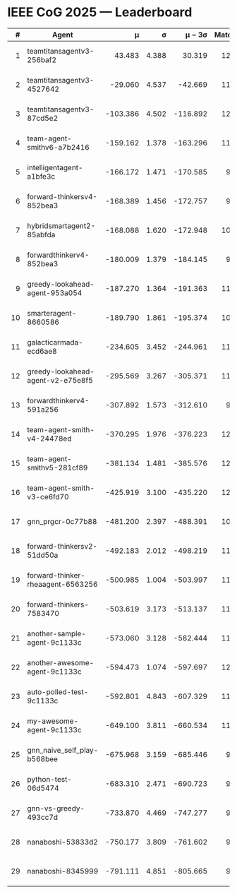 # IEEE CoG 2025 — Leaderboard

| # | Agent | μ | σ | μ − 3σ | Matches | Updated |
|---:|---|---:|---:|---:|---:|---|
| 1 | teamtitansagentv3-256baf2 | 43.483 | 4.388 | 30.319 | 12040 | 2025-08-21 12:37 |
| 2 | teamtitansagentv3-4527642 | -29.060 | 4.537 | -42.669 | 11274 | 2025-08-21 12:37 |
| 3 | teamtitansagentv3-87cd5e2 | -103.386 | 4.502 | -116.892 | 12666 | 2025-08-21 12:37 |
| 4 | team-agent-smithv6-a7b2416 | -159.162 | 1.378 | -163.296 | 11480 | 2025-08-21 12:37 |
| 5 | intelligentagent-a1bfe3c | -166.172 | 1.471 | -170.585 | 9673 | 2025-08-21 12:37 |
| 6 | forward-thinkersv4-852bea3 | -168.389 | 1.456 | -172.757 | 9463 | 2025-08-21 12:37 |
| 7 | hybridsmartagent2-85abfda | -168.088 | 1.620 | -172.948 | 10501 | 2025-08-21 12:37 |
| 8 | forwardthinkerv4-852bea3 | -180.009 | 1.379 | -184.145 | 9512 | 2025-08-21 12:37 |
| 9 | greedy-lookahead-agent-953a054 | -187.270 | 1.364 | -191.363 | 11224 | 2025-08-21 12:37 |
| 10 | smarteragent-8660586 | -189.790 | 1.861 | -195.374 | 10265 | 2025-08-21 12:37 |
| 11 | galacticarmada-ecd6ae8 | -234.605 | 3.452 | -244.961 | 11340 | 2025-08-21 12:37 |
| 12 | greedy-lookahead-agent-v2-e75e8f5 | -295.569 | 3.267 | -305.371 | 11684 | 2025-08-21 12:37 |
| 13 | forwardthinkerv4-591a256 | -307.892 | 1.573 | -312.610 | 9992 | 2025-08-21 12:37 |
| 14 | team-agent-smith-v4-24478ed | -370.295 | 1.976 | -376.223 | 12282 | 2025-08-21 12:37 |
| 15 | team-agent-smithv5-281cf89 | -381.134 | 1.481 | -385.576 | 12220 | 2025-08-21 12:37 |
| 16 | team-agent-smith-v3-ce6fd70 | -425.919 | 3.100 | -435.220 | 12762 | 2025-08-21 12:37 |
| 17 | gnn_prgcr-0c77b88 | -481.200 | 2.397 | -488.391 | 10790 | 2025-08-21 12:37 |
| 18 | forward-thinkersv2-51dd50a | -492.183 | 2.012 | -498.219 | 11818 | 2025-08-21 12:37 |
| 19 | forward-thinker-rheaagent-6563256 | -500.985 | 1.004 | -503.997 | 11218 | 2025-08-21 12:37 |
| 20 | forward-thinkers-7583470 | -503.619 | 3.173 | -513.137 | 11160 | 2025-08-21 12:37 |
| 21 | another-sample-agent-9c1133c | -573.060 | 3.128 | -582.444 | 11700 | 2025-08-21 12:37 |
| 22 | another-awesome-agent-9c1133c | -594.473 | 1.074 | -597.697 | 12120 | 2025-08-21 12:37 |
| 23 | auto-polled-test-9c1133c | -592.801 | 4.843 | -607.329 | 11300 | 2025-08-21 12:37 |
| 24 | my-awesome-agent-9c1133c | -649.100 | 3.811 | -660.534 | 11780 | 2025-08-21 12:37 |
| 25 | gnn_naive_self_play-b568bee | -675.968 | 3.159 | -685.446 | 9580 | 2025-08-21 12:37 |
| 26 | python-test-06d5474 | -683.310 | 2.471 | -690.723 | 9600 | 2025-08-21 12:37 |
| 27 | gnn-vs-greedy-493cc7d | -733.870 | 4.469 | -747.277 | 9440 | 2025-08-21 12:37 |
| 28 | nanaboshi-53833d2 | -750.177 | 3.809 | -761.602 | 9180 | 2025-08-21 12:37 |
| 29 | nanaboshi-8345999 | -791.111 | 4.851 | -805.665 | 9790 | 2025-08-21 12:37 |
